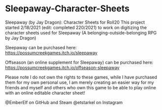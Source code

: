 # Sleepaway-Character-Sheets
Sleepaway (by Jay Dragon): Character Sheets for Roll20
This project started 2/18/2021 (edit: completed 220/2021) to work on digitizing the character sheets used for Sleepaway (A belonging-outside-belonging RPG by Jay Dragon)

Sleepaway can be purchased here: https://possumcreekgames.itch.io/sleepaway

Offseason (an online supplement for Sleepaway) can be purchased here: https://possumcreekgames.itch.io/offseason-sleepaway

Please note I do not own the rights to these games, while I have purchased them for my own personal use, I am merely creating an easier way for my friends and myself and others who own this game to be able to play online with an online editable character sheet!

@EmberElf on GitHub and Steam
@etstarkel on Instagram
